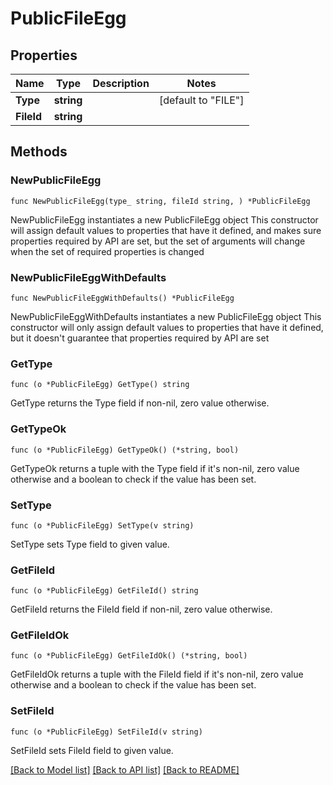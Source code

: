 # PublicFileEgg

## Properties

Name | Type | Description | Notes
------------ | ------------- | ------------- | -------------
**Type** | **string** |  | [default to "FILE"]
**FileId** | **string** |  | 

## Methods

### NewPublicFileEgg

`func NewPublicFileEgg(type_ string, fileId string, ) *PublicFileEgg`

NewPublicFileEgg instantiates a new PublicFileEgg object
This constructor will assign default values to properties that have it defined,
and makes sure properties required by API are set, but the set of arguments
will change when the set of required properties is changed

### NewPublicFileEggWithDefaults

`func NewPublicFileEggWithDefaults() *PublicFileEgg`

NewPublicFileEggWithDefaults instantiates a new PublicFileEgg object
This constructor will only assign default values to properties that have it defined,
but it doesn't guarantee that properties required by API are set

### GetType

`func (o *PublicFileEgg) GetType() string`

GetType returns the Type field if non-nil, zero value otherwise.

### GetTypeOk

`func (o *PublicFileEgg) GetTypeOk() (*string, bool)`

GetTypeOk returns a tuple with the Type field if it's non-nil, zero value otherwise
and a boolean to check if the value has been set.

### SetType

`func (o *PublicFileEgg) SetType(v string)`

SetType sets Type field to given value.


### GetFileId

`func (o *PublicFileEgg) GetFileId() string`

GetFileId returns the FileId field if non-nil, zero value otherwise.

### GetFileIdOk

`func (o *PublicFileEgg) GetFileIdOk() (*string, bool)`

GetFileIdOk returns a tuple with the FileId field if it's non-nil, zero value otherwise
and a boolean to check if the value has been set.

### SetFileId

`func (o *PublicFileEgg) SetFileId(v string)`

SetFileId sets FileId field to given value.



[[Back to Model list]](../README.md#documentation-for-models) [[Back to API list]](../README.md#documentation-for-api-endpoints) [[Back to README]](../README.md)


